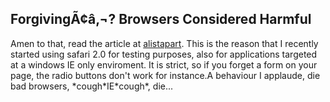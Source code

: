 <article><h2>ForgivingÃ¢â‚¬? Browsers Considered Harmful</h2>Amen to that, read the article at <a href="http://www.alistapart.com/articles/forgiving">alistapart</a>. This is the reason that I recently started using safari 2.0 for testing purposes, also for applications targeted at a windows IE only enviroment. It is strict, so if you forget a form on your page, the radio buttons don't work for instance.A behaviour I applaude, die bad browsers, *cough*IE*cough*, die...</article>